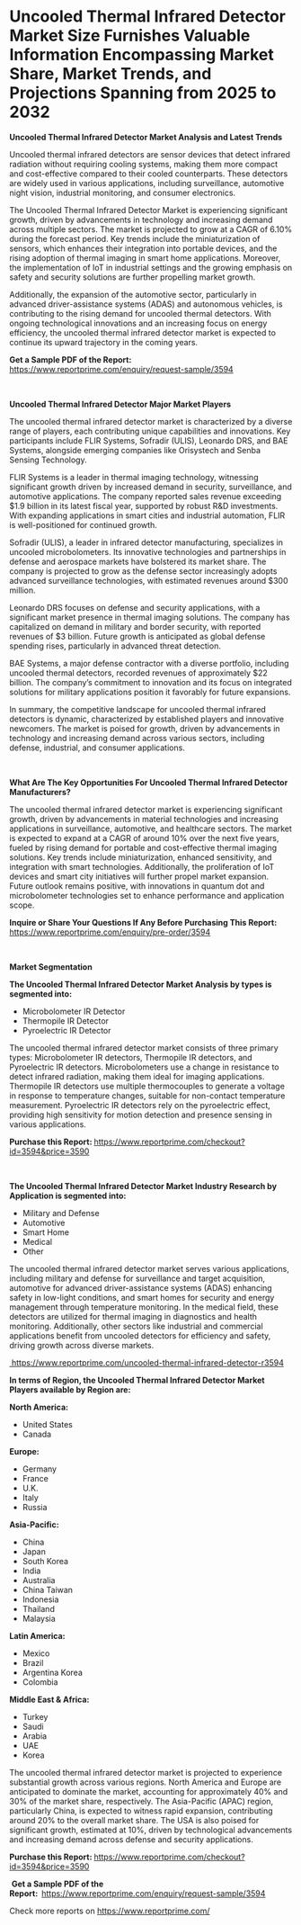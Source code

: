 <p><h1>Uncooled Thermal Infrared Detector Market Size Furnishes Valuable Information Encompassing Market Share, Market Trends, and Projections Spanning from 2025 to 2032</h1></p><p><strong>Uncooled Thermal Infrared Detector Market Analysis and Latest Trends</strong></p>
<p><p>Uncooled thermal infrared detectors are sensor devices that detect infrared radiation without requiring cooling systems, making them more compact and cost-effective compared to their cooled counterparts. These detectors are widely used in various applications, including surveillance, automotive night vision, industrial monitoring, and consumer electronics. </p><p>The Uncooled Thermal Infrared Detector Market is experiencing significant growth, driven by advancements in technology and increasing demand across multiple sectors. The market is projected to grow at a CAGR of 6.10% during the forecast period. Key trends include the miniaturization of sensors, which enhances their integration into portable devices, and the rising adoption of thermal imaging in smart home applications. Moreover, the implementation of IoT in industrial settings and the growing emphasis on safety and security solutions are further propelling market growth. </p><p>Additionally, the expansion of the automotive sector, particularly in advanced driver-assistance systems (ADAS) and autonomous vehicles, is contributing to the rising demand for uncooled thermal detectors. With ongoing technological innovations and an increasing focus on energy efficiency, the uncooled thermal infrared detector market is expected to continue its upward trajectory in the coming years.</p></p>
<p><strong>Get a Sample PDF of the Report:&nbsp;</strong> <a href="https://www.reportprime.com/enquiry/request-sample/3594?utm_campaign=3057&utm_medium=2&utm_source=Github&utm_content=ia&utm_term=18032025&utm_id=uncooled-thermal-infrared-detector">https://www.reportprime.com/enquiry/request-sample/3594</a></p>
<p>&nbsp;</p>
<p><strong>Uncooled Thermal Infrared Detector Major Market Players</strong></p>
<p><p>The uncooled thermal infrared detector market is characterized by a diverse range of players, each contributing unique capabilities and innovations. Key participants include FLIR Systems, Sofradir (ULIS), Leonardo DRS, and BAE Systems, alongside emerging companies like Orisystech and Senba Sensing Technology.</p><p>FLIR Systems is a leader in thermal imaging technology, witnessing significant growth driven by increased demand in security, surveillance, and automotive applications. The company reported sales revenue exceeding $1.9 billion in its latest fiscal year, supported by robust R&D investments. With expanding applications in smart cities and industrial automation, FLIR is well-positioned for continued growth.</p><p>Sofradir (ULIS), a leader in infrared detector manufacturing, specializes in uncooled microbolometers. Its innovative technologies and partnerships in defense and aerospace markets have bolstered its market share. The company is projected to grow as the defense sector increasingly adopts advanced surveillance technologies, with estimated revenues around $300 million.</p><p>Leonardo DRS focuses on defense and security applications, with a significant market presence in thermal imaging solutions. The company has capitalized on demand in military and border security, with reported revenues of $3 billion. Future growth is anticipated as global defense spending rises, particularly in advanced threat detection.</p><p>BAE Systems, a major defense contractor with a diverse portfolio, including uncooled thermal detectors, recorded revenues of approximately $22 billion. The company’s commitment to innovation and its focus on integrated solutions for military applications position it favorably for future expansions.</p><p>In summary, the competitive landscape for uncooled thermal infrared detectors is dynamic, characterized by established players and innovative newcomers. The market is poised for growth, driven by advancements in technology and increasing demand across various sectors, including defense, industrial, and consumer applications.</p></p>
<p>&nbsp;</p>
<p><strong>What Are The Key Opportunities For Uncooled Thermal Infrared Detector Manufacturers?</strong></p>
<p><p>The uncooled thermal infrared detector market is experiencing significant growth, driven by advancements in material technologies and increasing applications in surveillance, automotive, and healthcare sectors. The market is expected to expand at a CAGR of around 10% over the next five years, fueled by rising demand for portable and cost-effective thermal imaging solutions. Key trends include miniaturization, enhanced sensitivity, and integration with smart technologies. Additionally, the proliferation of IoT devices and smart city initiatives will further propel market expansion. Future outlook remains positive, with innovations in quantum dot and microbolometer technologies set to enhance performance and application scope.</p></p>
<p><strong>Inquire or Share Your Questions If Any Before Purchasing This Report:</strong> <a href="https://www.reportprime.com/enquiry/pre-order/3594?utm_campaign=3057&utm_medium=2&utm_source=Github&utm_content=ia&utm_term=18032025&utm_id=uncooled-thermal-infrared-detector">https://www.reportprime.com/enquiry/pre-order/3594</a></p>
<p>&nbsp;</p>
<p><strong>Market Segmentation</strong></p>
<p><strong>The Uncooled Thermal Infrared Detector Market Analysis by types is segmented into:</strong></p>
<p><ul><li>Microbolometer IR Detector</li><li>Thermopile IR Detector</li><li>Pyroelectric IR Detector</li></ul></p>
<p><p>The uncooled thermal infrared detector market consists of three primary types: Microbolometer IR detectors, Thermopile IR detectors, and Pyroelectric IR detectors. Microbolometers use a change in resistance to detect infrared radiation, making them ideal for imaging applications. Thermopile IR detectors use multiple thermocouples to generate a voltage in response to temperature changes, suitable for non-contact temperature measurement. Pyroelectric IR detectors rely on the pyroelectric effect, providing high sensitivity for motion detection and presence sensing in various applications.</p></p>
<p><strong>Purchase this Report:&nbsp;</strong><a href="https://www.reportprime.com/checkout?id=3594&price=3590&utm_campaign=3057&utm_medium=2&utm_source=Github&utm_content=ia&utm_term=18032025&utm_id=uncooled-thermal-infrared-detector">https://www.reportprime.com/checkout?id=3594&price=3590</a></p>
<p>&nbsp;</p>
<p><strong>The Uncooled Thermal Infrared Detector Market Industry Research by Application is segmented into:</strong></p>
<p><ul><li>Military and Defense</li><li>Automotive</li><li>Smart Home</li><li>Medical</li><li>Other</li></ul></p>
<p><p>The uncooled thermal infrared detector market serves various applications, including military and defense for surveillance and target acquisition, automotive for advanced driver-assistance systems (ADAS) enhancing safety in low-light conditions, and smart homes for security and energy management through temperature monitoring. In the medical field, these detectors are utilized for thermal imaging in diagnostics and health monitoring. Additionally, other sectors like industrial and commercial applications benefit from uncooled detectors for efficiency and safety, driving growth across diverse markets.</p></p>
<p><a href="https://www.reportprime.com/uncooled-thermal-infrared-detector-r3594?utm_campaign=3057&utm_medium=2&utm_source=Github&utm_content=ia&utm_term=18032025&utm_id=uncooled-thermal-infrared-detector">&nbsp;https://www.reportprime.com/uncooled-thermal-infrared-detector-r3594</a></p>
<p><strong>In terms of Region, the Uncooled Thermal Infrared Detector Market Players available by Region are:</strong></p>
<p>
    <p> <strong> North America: </strong>
        <ul>
            <li>United States</li>
            <li>Canada</li>
        </ul>
        </p> 
    <p> <strong> Europe: </strong>
        <ul>
            <li>Germany</li>
            <li>France</li>
            <li>U.K.</li>
            <li>Italy</li>
            <li>Russia</li>
        </ul>
        </p> 
    <p> <strong> Asia-Pacific: </strong>
        <ul>
            <li>China</li>
            <li>Japan</li>
            <li>South Korea</li>
            <li>India</li>
            <li>Australia</li>
            <li>China Taiwan</li>
            <li>Indonesia</li>
            <li>Thailand</li>
            <li>Malaysia</li>
        </ul>
        </p> 
    <p> <strong> Latin America: </strong>
        <ul>
            <li>Mexico</li>
            <li>Brazil</li>
            <li>Argentina Korea</li>
            <li>Colombia</li>
        </ul>
        </p> 
    <p> <strong> Middle East & Africa: </strong>
        <ul>
            <li>Turkey</li>
            <li>Saudi</li>
            <li>Arabia</li>
            <li>UAE</li>
            <li>Korea</li>
        </ul>
    </p>
    </p>
<p><p>The uncooled thermal infrared detector market is projected to experience substantial growth across various regions. North America and Europe are anticipated to dominate the market, accounting for approximately 40% and 30% of the market share, respectively. The Asia-Pacific (APAC) region, particularly China, is expected to witness rapid expansion, contributing around 20% to the overall market share. The USA is also poised for significant growth, estimated at 10%, driven by technological advancements and increasing demand across defense and security applications.</p></p>
<p><strong>Purchase this Report: </strong><a href="https://www.reportprime.com/checkout?id=3594&price=3590&utm_campaign=3057&utm_medium=2&utm_source=Github&utm_content=ia&utm_term=18032025&utm_id=uncooled-thermal-infrared-detector">https://www.reportprime.com/checkout?id=3594&price=3590</a></p>
<p>&nbsp;<strong>Get a Sample PDF of the Report:&nbsp;&nbsp;</strong><a href="https://www.reportprime.com/enquiry/request-sample/3594?utm_campaign=3057&utm_medium=2&utm_source=Github&utm_content=ia&utm_term=18032025&utm_id=uncooled-thermal-infrared-detector">https://www.reportprime.com/enquiry/request-sample/3594</a></p>
<p><strong></strong></p>
<p>Check more reports on <a href="https://www.reportprime.com/?utm_campaign=3057&utm_medium=2&utm_source=Github&utm_content=ia&utm_term=18032025&utm_id=uncooled-thermal-infrared-detector">https://www.reportprime.com/</a></p>